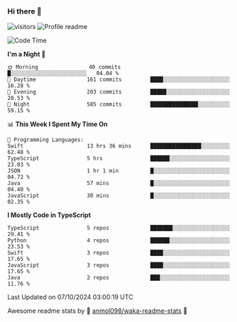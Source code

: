 ### Hi there 👋  
![visitors](https://visitor-badge.laobi.icu/badge?page_id=leverglowh) ![Profile readme](https://github.com/leverglowh/leverglowh/workflows/Profile%20readme/badge.svg?branch=master)

<!--START_SECTION:waka-->
![Code Time](http://img.shields.io/badge/Code%20Time-3%2C029%20hrs%2050%20mins-blue)

**I'm a Night 🦉** 

```text
🌞 Morning                40 commits          █░░░░░░░░░░░░░░░░░░░░░░░░   04.04 % 
🌆 Daytime                161 commits         ████░░░░░░░░░░░░░░░░░░░░░   16.28 % 
🌃 Evening                203 commits         █████░░░░░░░░░░░░░░░░░░░░   20.53 % 
🌙 Night                  585 commits         ███████████████░░░░░░░░░░   59.15 % 
```


📊 **This Week I Spent My Time On** 

```text
💬 Programming Languages: 
Swift                    13 hrs 36 mins      ████████████████░░░░░░░░░   62.48 % 
TypeScript               5 hrs               ██████░░░░░░░░░░░░░░░░░░░   23.03 % 
JSON                     1 hr 1 min          █░░░░░░░░░░░░░░░░░░░░░░░░   04.72 % 
Java                     57 mins             █░░░░░░░░░░░░░░░░░░░░░░░░   04.40 % 
JavaScript               30 mins             █░░░░░░░░░░░░░░░░░░░░░░░░   02.35 % 
```

**I Mostly Code in TypeScript** 

```text
TypeScript               5 repos             ███████░░░░░░░░░░░░░░░░░░   29.41 % 
Python                   4 repos             ██████░░░░░░░░░░░░░░░░░░░   23.53 % 
Swift                    3 repos             ████░░░░░░░░░░░░░░░░░░░░░   17.65 % 
JavaScript               3 repos             ████░░░░░░░░░░░░░░░░░░░░░   17.65 % 
Java                     2 repos             ███░░░░░░░░░░░░░░░░░░░░░░   11.76 % 
```




 Last Updated on 07/10/2024 03:00:19 UTC
<!--END_SECTION:waka-->


Awesome readme stats by :star2: [anmol098/waka-readme-stats](https://github.com/anmol098/waka-readme-stats) :star2:
